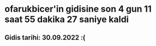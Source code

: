 # ofarukbicer'in gidisine son 4 gun 11 saat 55 dakika 27 saniye kaldi

## Gidis tarihi: 30.09.2022 :(